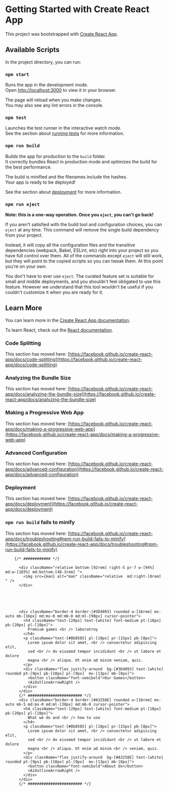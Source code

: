 # Getting Started with Create React App

This project was bootstrapped with [Create React App](https://github.com/facebook/create-react-app).

## Available Scripts

In the project directory, you can run:

### `npm start`

Runs the app in the development mode.\
Open [http://localhost:3000](http://localhost:3000) to view it in your browser.

The page will reload when you make changes.\
You may also see any lint errors in the console.

### `npm test`

Launches the test runner in the interactive watch mode.\
See the section about [running tests](https://facebook.github.io/create-react-app/docs/running-tests) for more information.

### `npm run build`

Builds the app for production to the `build` folder.\
It correctly bundles React in production mode and optimizes the build for the best performance.

The build is minified and the filenames include the hashes.\
Your app is ready to be deployed!

See the section about [deployment](https://facebook.github.io/create-react-app/docs/deployment) for more information.

### `npm run eject`

**Note: this is a one-way operation. Once you `eject`, you can't go back!**

If you aren't satisfied with the build tool and configuration choices, you can `eject` at any time. This command will remove the single build dependency from your project.

Instead, it will copy all the configuration files and the transitive dependencies (webpack, Babel, ESLint, etc) right into your project so you have full control over them. All of the commands except `eject` will still work, but they will point to the copied scripts so you can tweak them. At this point you're on your own.

You don't have to ever use `eject`. The curated feature set is suitable for small and middle deployments, and you shouldn't feel obligated to use this feature. However we understand that this tool wouldn't be useful if you couldn't customize it when you are ready for it.

## Learn More

You can learn more in the [Create React App documentation](https://facebook.github.io/create-react-app/docs/getting-started).

To learn React, check out the [React documentation](https://reactjs.org/).

### Code Splitting

This section has moved here: [https://facebook.github.io/create-react-app/docs/code-splitting](https://facebook.github.io/create-react-app/docs/code-splitting)

### Analyzing the Bundle Size

This section has moved here: [https://facebook.github.io/create-react-app/docs/analyzing-the-bundle-size](https://facebook.github.io/create-react-app/docs/analyzing-the-bundle-size)

### Making a Progressive Web App

This section has moved here: [https://facebook.github.io/create-react-app/docs/making-a-progressive-web-app](https://facebook.github.io/create-react-app/docs/making-a-progressive-web-app)

### Advanced Configuration

This section has moved here: [https://facebook.github.io/create-react-app/docs/advanced-configuration](https://facebook.github.io/create-react-app/docs/advanced-configuration)

### Deployment

This section has moved here: [https://facebook.github.io/create-react-app/docs/deployment](https://facebook.github.io/create-react-app/docs/deployment)

### `npm run build` fails to minify

This section has moved here: [https://facebook.github.io/create-react-app/docs/troubleshooting#npm-run-build-fails-to-minify](https://facebook.github.io/create-react-app/docs/troubleshooting#npm-run-build-fails-to-minify)







        
         
       
        
        {/* ############ */}
       
          <div className="relative bottom-[92rem] right-5 pr-7 w-[94%] md:w-[103%] md:bottom-[48.3rem] ">
            <img src={man} alt="man" className="relative  md:right-[8rem] " />
          </div>
      
    

      
        
          <div className="border-4 border-[#3D4093] rounded w-[16rem] mx-auto mb-[16px] md:mx-0 md:mb-0 md:ml-[90px] cursor-pointer">
            <h4 className="text-[20px] text-[white] font-medium pt-[18px] pb-[20px] pl-[10px]">
              Premium games <br /> laboratroy
            </h4>
            <p className="text-[#8b8585] pl-[10px] pr-[15px] pb-[8px]">
              Lorem ipsum dolor sit amet, <br /> consectetur adipiscing elit,
              sed <br /> do eiusmod tempor incididunt <br /> ut labore et dolore
              magna <br /> aliqua. Ut enim ad minim veniam, quis.
            </p>
            <div className="flex justify-around  bg-[#3D4093] text-[white] rounded pt-[9px] pb-[10px] pl-[9px]  mx-[13px] mb-[8px]">
              <button className="font-semibold">Our Games</button>
              <AiOutlineArrowRight />
            </div>
          </div>
          {/* ######################## */}
          <div className="border-4 border-[#A3258E] rounded w-[16rem] mx-auto mb-5 md:mx-0 md:ml-[30px] md:mb-0 cursor-pointer">
            <h4 className="text-[20px] text-[white] font-medium pt-[18px] pb-[20px] pl-[10px]">
              What we do and <br /> how to use
            </h4>
            <p className="text-[#8b8585] pl-[10px] pr-[15px] pb-[8px]">
              Lorem ipsum dolor sit amet, <br /> consectetur adipiscing elit,
              sed <br /> do eiusmod tempor incididunt <br /> ut labore et dolore
              magna <br /> aliqua. Ut enim ad minim <br /> veniam, quis.
            </p>
            <div className="flex justify-around  bg-[#A3258E] text-[white] rounded pt-[9px] pb-[10px] pl-[9px]  mx-[13px] mb-[8px]">
              <button className="font-semibold">About Us</button>
              <AiOutlineArrowRight />
            </div>
          </div>
          {/* ######################## */}
     

        